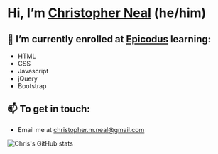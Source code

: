# Hi, I’m [Christopher Neal](https://www.linkedin.com/in/christophermneal/) (he/him)
## 🌱 I’m currently enrolled at [Epicodus](https://www.epicodus.com/) learning:
* HTML
* CSS
* Javascript
* jQuery
* Bootstrap

<!-- ## ⚡ Fun Facts: -->
## 📫 To get in touch:
* Email me at [christopher.m.neal@gmail.com](mailto:christopher.m.neal@gmail.com)

![Chris's GitHub stats](https://github-readme-stats.vercel.app/api?username=christophermneal&theme=tokyonight&show_icons=true)

<!---
👀 I’m interested in cooking, coding, and my dog.
💞️ I’m looking to collaborate on
ChristopherMNeal/ChristopherMNeal is a ✨ special ✨ repository because its `README.md` (this file) appears on your GitHub profile.
You can click the Preview link to take a look at your changes.
--->
